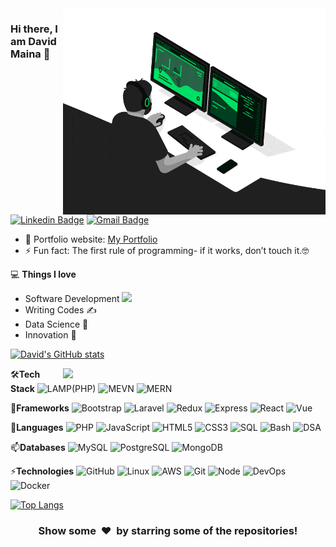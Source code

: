 <img align="right" src="developer.gif" alt="Coder GIF" width="420" height="330">

### Hi there, I am David Maina 👋
[![Linkedin Badge](https://img.shields.io/badge/-davymaish-blue?style=flat-square&logo=Linkedin&logoColor=white&link=https://www.linkedin.com/in/davymaish/)](https://www.linkedin.com/in/davymaish/)
[![Gmail Badge](https://img.shields.io/badge/-davidmainadmg05@gmail.com-c14438?style=flat-square&logo=Gmail&logoColor=white&link=mailto:davidmainadmg05@gmail.com)](mailto:davymaish@gmail.com) 

- 🎯 Portfolio website: [My Portfolio](https://davymaish.github.io/)
- ⚡ Fun fact: The first rule of programming- if it works, don’t touch it.🤓
<!--- 🔭 I’m currently working on ...
- 🌱 I’m currently learning ...
- 👯 I’m looking to collaborate on ...
- 🤔 I’m looking for help with ...
- 💬 Ask me about ...
- 📫 How to reach me: ...
- 😄 Pronouns: ...
- ⚡ Fun fact: ...-->

💻 **Things I love**
- Software Development <img src="https://media.giphy.com/media/WUlplcMpOCEmTGBtBW/giphy.gif" width="30"> 
- Writing Codes ✍️
- Data Science 😬
- Innovation 🧐 

[![David's GitHub stats](https://github-readme-stats.vercel.app/api?username=davymaish&show_icons=true&theme=dark&border_color=61dafb&hide_border=true&include_all_commits=true)](https://github.com/davymaish/github-readme-stats)

<a href="https://github.com/davymaish" title="Go to Source">
  <!--<img align="right" width=420 height="auto" src="https://github-readme-stats.vercel.app/api?username=davymaish&show_icons=true&theme=dark&border_color=61dafb&hide_border=true&include_all_commits=true" />-->
  <img align="right" width=420 height="auto" src="https://github-readme-stats.vercel.app/api?username=davymaish&custom_title=IDE%20Stats&bg_color=90,333333,222222&title_color=fff&text_color=fff&hide_border=true" />
</a>

🛠**Tech Stack**
![LAMP(PHP)](https://img.shields.io/badge/-lamp-000000?style=flat&logo=lamp)
![MEVN](https://img.shields.io/badge/-mevn-000000?style=flat&logo=mevn)
![MERN](https://img.shields.io/badge/-mern-000000?style=flat&logo=mern)

🌱**Frameworks**
![Bootstrap](https://img.shields.io/badge/-Bootstrap-000000?style=flat&logo=bootstrap)
![Laravel](https://img.shields.io/badge/-laravel-000000?style=flat&logo=laravel)
![Redux](https://img.shields.io/badge/-redux-000000?style=flat&logo=redux)
![Express](https://img.shields.io/badge/-express-000000?style=flat&logo=express)
![React](https://img.shields.io/badge/-react-000000?style=flat&logo=react)
![Vue](https://img.shields.io/badge/-vue-000000?style=flat&logo=vue)

💬**Languages**
![PHP](https://img.shields.io/badge/-php-000000?style=flat&logo=php)
![JavaScript](https://img.shields.io/badge/-javascript-000000?style=flat&logo=javascript)
![HTML5](https://img.shields.io/badge/-HTML5-000000?style=flat&logo=HTML5)
![CSS3](https://img.shields.io/badge/-CSS3-000000?style=flat&logo=CSS3)
![SQL](https://img.shields.io/badge/-sql-000000?style=flat&logo=sql)
![Bash](https://img.shields.io/badge/-bash-000000?style=flat&logo=bash)
![DSA](https://img.shields.io/badge/-dsa-000000?style=flat&logo=dsa)

📫**Databases**
![MySQL](https://img.shields.io/badge/-MySQL-000000?style=flat&logo=MySQL)
![PostgreSQL](https://img.shields.io/badge/-PostgreSQL-000000?style=flat&logo=PostgreSQL)
![MongoDB](https://img.shields.io/badge/-MongoDB-000000?style=flat&logo=MongoDB)

⚡**Technologies**
![GitHub](https://img.shields.io/badge/-GitHub-000000?style=flat&logo=github&logoColor=FFFFFF)
![Linux](https://img.shields.io/badge/-Linux-000000?style=flat&logo=linux&logoColor=FCC624)
![AWS](https://img.shields.io/badge/AWS-000000?style=flat-square&logo=amazon-aws)
![Git](https://img.shields.io/badge/-Git-000000?style=flat&logo=git&logoColor=F05032)
![Node](https://img.shields.io/badge/-Node-000000?style=flat&logo=Node)
![DevOps](https://img.shields.io/badge/-DevOps-000000?style=flat&logo=DevOps)
![Docker](https://img.shields.io/badge/-Docker-000000?style=flat&logo=Docker)
<!-- ![Heroku](https://img.shields.io/badge/-Heroku-000000?style=flat&logo=heroku) -->


[![Top Langs](https://github-readme-stats.vercel.app/api/top-langs/?username=davymaish&layout=compact)](https://github.com/davymaish)

<div align="center">
    <h3 align="center">Show some &nbsp;❤️&nbsp; by starring some of the repositories!</h3>
</div>



